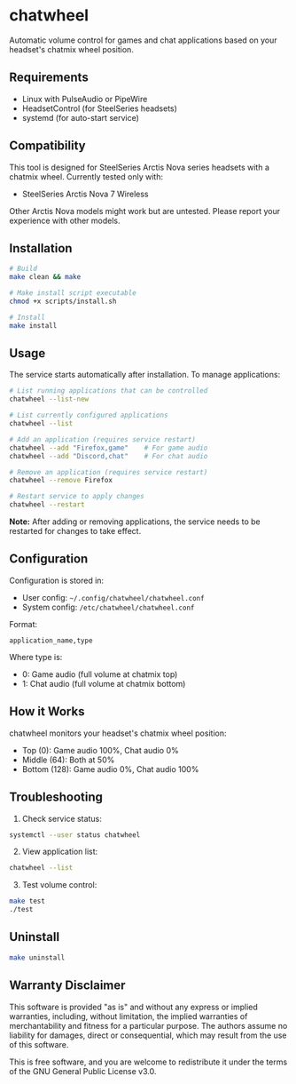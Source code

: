# chatwheel

Automatic volume control for games and chat applications based on your headset's chatmix wheel position.

## Requirements

- Linux with PulseAudio or PipeWire
- HeadsetControl (for SteelSeries headsets)
- systemd (for auto-start service)

## Compatibility

This tool is designed for SteelSeries Arctis Nova series headsets with a chatmix wheel.
Currently tested only with:
- SteelSeries Arctis Nova 7 Wireless

Other Arctis Nova models might work but are untested. Please report your experience with other models.

## Installation

```bash
# Build
make clean && make

# Make install script executable
chmod +x scripts/install.sh

# Install
make install
```

## Usage

The service starts automatically after installation. To manage applications:

```bash
# List running applications that can be controlled
chatwheel --list-new

# List currently configured applications
chatwheel --list

# Add an application (requires service restart)
chatwheel --add "Firefox,game"    # For game audio
chatwheel --add "Discord,chat"    # For chat audio

# Remove an application (requires service restart)
chatwheel --remove Firefox

# Restart service to apply changes
chatwheel --restart
```

**Note:** After adding or removing applications, the service needs to be restarted
for changes to take effect.

## Configuration

Configuration is stored in:
- User config: `~/.config/chatwheel/chatwheel.conf`
- System config: `/etc/chatwheel/chatwheel.conf`

Format:
```
application_name,type
```
Where type is:
- 0: Game audio (full volume at chatmix top)
- 1: Chat audio (full volume at chatmix bottom)

## How it Works

chatwheel monitors your headset's chatmix wheel position:
- Top (0): Game audio 100%, Chat audio 0%
- Middle (64): Both at 50%
- Bottom (128): Game audio 0%, Chat audio 100%

## Troubleshooting

1. Check service status:
```bash
systemctl --user status chatwheel
```

2. View application list:
```bash
chatwheel --list
```

3. Test volume control:
```bash
make test
./test
```

## Uninstall

```bash
make uninstall
```

## Warranty Disclaimer

This software is provided "as is" and without any express or implied warranties, including, without limitation, the implied warranties of merchantability and fitness for a particular purpose. The authors assume no liability for damages, direct or consequential, which may result from the use of this software.

This is free software, and you are welcome to redistribute it under the terms of the GNU General Public License v3.0.